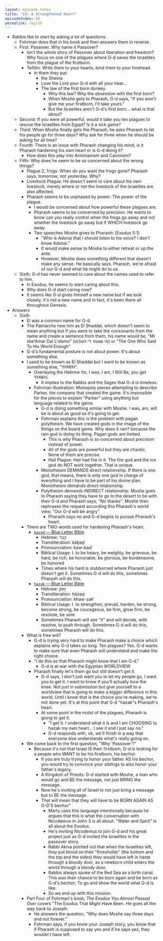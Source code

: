 ```yaml
---
layout: episode_notes
title: "19: A Strengthened Heart"
episodeIndex: 20
permalink: /ep/19
---
```

- Rabbis like to start by asking a lot of questions.
  - Fohrman does that in his book and then answers them in reverse.
  - First: Passover. Why name it Passover?
    - Isn't the whole story of Passover about liberation and freedom? Why focus on one of the plagues where G-d saves the Israelites from the plague of the firstborn.
    - Tefillin: Write them to your hearts, bind them to your forehead.
      - In them they put:
        - the Shema
        - Love the Lord your G-d with all your hear...
        - The law of the first born donkey.
          - Why this law? Why the obsession with the first born?
          - When Moshe gets to Pharaoh, G-d says, "if you won't give me your firstborn, I'll take yours."
          - But the Israelites aren't G-d's first born... what is that about?
  - Second: If you were all powerful, would it take you ten plagues to rescue the Israelites from Egypt? Is it a sick game?
  - Third: When Moshe finally gets the Pharaoh, he asks Pharaoh to let his people go for three days? Why ask for three when he should be asking for all time?
  - Fourth: There is an issue with Pharaoh changing his mind, is it Pharaoh hardening his own heart or is G-d doing it?
    - How does this play into Arminianism and Calvinism?
  - Fifth: Why does he seem to be so concerned about the wrong things?
    - Plague 2, frogs: When do you want the frogs gone? Pharaoh says, tomorrow, not yesterday. Why?
    - Livestock Plague: He doesn't seem to care about his own livestock, merely where or not the livestock of the Israelites are also affected.
    - Pharaoh seems to be unphased by power: The power of the plague.
      - I would be concerned about how powerful these plagues are.
      - Pharaoh seems to be concerned by precision. He wants to know can you really control when the frogs go away and not whether the livestock go away but if WHICH livestock go away.
      - Two speeches Moshe gives to Pharaoh: [Exodus 5:1]
        - "Who is Adonai that I should listen to his voice? I don't know Adonai."
        - It would make sense to Moshe to either retreat or up the ante.
        - However, Moshe does something different that doesn't make any sense. He basically says, Pharaoh, we're afraid of our G-d and what he might do to us.
  - Sixth: G-d has never seemed to care about the names used to refer to him.
    - In Exodus, he seems to start caring about this.
    - Why does G-d start caring now?
    - It seems like G-d gives himself a new name but if we look closely, it's not a new name and in fact, it's been there all throughout Genesis.
- Answers
  - Sixth
    - El was a common name for G-d.
    - The Patriarchs new him as El Shaddai, which doesn't seem to mean anything but if you were to take the consonants from the name and create a sentence from them, his name would be, "Mi she'Amar Dai L'olamo" (מי שאמר די לעולמו) or "The One Who Said To His World Enough"
    - G-d's fundamental posture is not about power. It's about something else.
    - I used to be known as El Shaddai but I want to be known as something else, "YHWH".
      - Overlaying the Hebrew for, I was, I am, I Will Be, you get YHWH.
        - It implies to the Rabbis and the Sages that G-d is timeless.
      - Fohrman Illustration: Monopoly pieces attempting to describe Parker, the company that created the game. It's impossible for the pieces to explain "Parker" using anything but language related to the game.
        - G-d is doing something similar with Moshe. I was, am, will be is about as good as it's going to get.
        - Fohrman explains this is the problem with pagan polytheism. We have created gods in the image of the things on the board game. Why does it rain? because the rain god is doing its thing. Pagan gods are limited.
          - This is why Pharaoh is so concerned about precision instead of power.
          - All of the gods are powerful but they are chaotic. None of them are precise.
          - Hail Plague: Hail had fire in it. The fire god and the ice god do NOT work together. That is unique.
        - Monotheism DEMANDS direct relationship. If there is one god, that means, there is only one god in charge of everything and I have to be part of his divine plan. Monotheism demands direct relationship.
        - Polytheism demands INDIRECT relationship. Moshe goes to Pharaoh saying they have to go to the desert to be with their G-d and Pharaoh says, "No thanks". Moshe then rephrases the request according this Pharaoh's world view, "Our G-d will be angry"
          - Pharaoh says no and G-d begins to pursue Pharaoh's heart.
    - There are TWO words used for hardening Pharaoh's heart.
      - [`kavad` — Blue Letter Bible](https://www.blueletterbible.org/lexicon/h3513/kjv/wlc/0-1/)
        - Hebrew: כָּבַד
        - Transliteration: kāḇaḏ
        - Pronounciation: kaw-bad'
        - Biblical Usage: I. to be heavy, be weighty, be grievous, be hard, be rich, be honorable, be glorious, be burdensome, be honored
        - Times where his hard is stubborned where Pharaoh just doesn't get it. Sometimes G-d will do this, sometimes Pharaoh will do this.
      - [`hazak` — Blue Letter Bible](https://www.blueletterbible.org/lexicon/h2388/kjv/wlc/0-1/)
        - Hebrew: חָזַק
        - Transliteration: ḥāzaq
        - Pronounciation: khaw-zak'
        - Biblical Usage: I. to strengthen, prevail, harden, be strong, become strong, be courageous, be firm, grow firm, be resolute, be sore
        - Sometimes Pharaoh will see "it" and will decide, with resolve, to push through. Sometimes G-d will do this, sometimes Pharaoh will do this.
    - What is free will?
      - G-d is trying very hard to make Pharaoh make a choice which explains why G-d takes so long. Ten plagues? Yes. G-d wants to make sure that even Pharaoh will understand and make the right choice.
      - "I do this so that Pharaoh might know that I am G-d."
        - G-d is at war with the Egyptian WORLDVIEW.
      - Pharaoh finally let's them go but still doesn't get it.
        - G-d says, I don't just want you to let my people go, I want you to get it. I want to know if you'll actually bow the knee. Not just in submission but give yourself to a worldview that is going to make a bigger difference in this world. Until I know that is the choice you're making, we're not done yet. It's at this point that G-d "hazak"s Pharaoh's heart.
        - At some point in the midst of the plagues, Pharaoh is going to get it.
          - "I get it. I understand what it is and I am CHOOSING to hazak my own heart... I see it and I just say no."
          - G-d responds with, ok, we'll finish in a way that everyone else understands what's really going on.
    - We come back to the first question, "Why 'Passover'?"
      - Because it's not that Israel IS their firstborn, G-d is looking for a people who WANT to be his firstborn, his bechor.
        - If you are truly trying to honor your father AS his bechor, you would try to convince your siblings to also honor your father's legacy.
        - A Kingdom of Priests: G-d started with Moshe, a man who would go and BE the message, not just BRING the message.
        - Now he's inviting all of Israel to not just bring a message but to BE the message.
        - That will mean that they will have to be BORN AGAIN AS G-D'S bechor"
          - Marty uses this language intentionally because he argues that this is what the conversation with Nicodemus in John 3 is all about. "Water and Spirit" is all about the Exodus.
          - He's inviting Nicodemus to join G-d and his great project just as G-d invited the Israelites in the passover story.
          - Rabbi Akiva pointed out that when the Israelites left, they put blood on their "thresholds" (the bottom and the top and the sides) they would have left in haste through a bloody door, as a newborn child enters the world through a bloody door.
          - Rabbis always spoke of the Red Sea as a birth canal. This was their chance to be born again and be born as G-d's bechor; To go and show the world what G-d is like.
          - So we end up with this mission.
    - Part Four of Fohrman's book, *The Exodus You Almost Passed Over* covers "The Exodus That Might Have Been. He goes all the way back to Joseph.
      - He answers the question, "Why does Moshe say three days and not forever."
      - Fohrman says, if you know your Joseph story, you know that if Pharaoh is supposed to say yes and if he says yes, they wouldn't have left.
